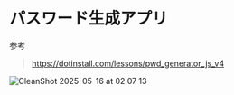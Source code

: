 # パスワード生成アプリ
参考
> https://dotinstall.com/lessons/pwd_generator_js_v4

![CleanShot 2025-05-16 at 02 07 13](https://github.com/user-attachments/assets/1de13fa4-c0b9-4e37-900a-51fab6ca6b7f)
